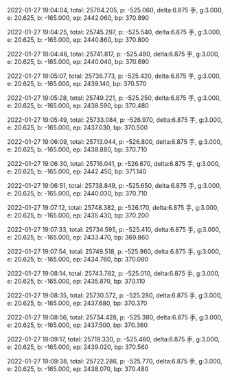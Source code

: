 2022-01-27 19:04:04, total: 25764.205, p: -525.060, delta:6.875 手, g:3.000, e: 20.625, b: -165.000, ep: 2442.060, bp: 370.890

2022-01-27 19:04:25, total: 25745.297, p: -525.540, delta:6.875 手, g:3.000, e: 20.625, b: -165.000, ep: 2440.860, bp: 370.800

2022-01-27 19:04:46, total: 25741.817, p: -525.480, delta:6.875 手, g:3.000, e: 20.625, b: -165.000, ep: 2440.040, bp: 370.690

2022-01-27 19:05:07, total: 25736.773, p: -525.420, delta:6.875 手, g:3.000, e: 20.625, b: -165.000, ep: 2439.140, bp: 370.570

2022-01-27 19:05:28, total: 25749.221, p: -525.250, delta:6.875 手, g:3.000, e: 20.625, b: -165.000, ep: 2438.590, bp: 370.480

2022-01-27 19:05:49, total: 25733.084, p: -526.970, delta:6.875 手, g:3.000, e: 20.625, b: -165.000, ep: 2437.030, bp: 370.500

2022-01-27 19:06:09, total: 25713.044, p: -526.800, delta:6.875 手, g:3.000, e: 20.625, b: -165.000, ep: 2438.880, bp: 370.710

2022-01-27 19:06:30, total: 25716.041, p: -526.670, delta:6.875 手, g:3.000, e: 20.625, b: -165.000, ep: 2442.450, bp: 371.140

2022-01-27 19:06:51, total: 25738.849, p: -525.650, delta:6.875 手, g:3.000, e: 20.625, b: -165.000, ep: 2440.030, bp: 370.710

2022-01-27 19:07:12, total: 25748.382, p: -526.170, delta:6.875 手, g:3.000, e: 20.625, b: -165.000, ep: 2435.430, bp: 370.200

2022-01-27 19:07:33, total: 25734.595, p: -525.410, delta:6.875 手, g:3.000, e: 20.625, b: -165.000, ep: 2433.470, bp: 369.860

2022-01-27 19:07:54, total: 25749.518, p: -525.960, delta:6.875 手, g:3.000, e: 20.625, b: -165.000, ep: 2434.760, bp: 370.090

2022-01-27 19:08:14, total: 25743.782, p: -525.010, delta:6.875 手, g:3.000, e: 20.625, b: -165.000, ep: 2435.870, bp: 370.110

2022-01-27 19:08:35, total: 25730.572, p: -525.280, delta:6.875 手, g:3.000, e: 20.625, b: -165.000, ep: 2437.680, bp: 370.370

2022-01-27 19:08:56, total: 25734.428, p: -525.380, delta:6.875 手, g:3.000, e: 20.625, b: -165.000, ep: 2437.500, bp: 370.360

2022-01-27 19:09:17, total: 25719.330, p: -525.460, delta:6.875 手, g:3.000, e: 20.625, b: -165.000, ep: 2439.020, bp: 370.560

2022-01-27 19:09:38, total: 25722.286, p: -525.770, delta:6.875 手, g:3.000, e: 20.625, b: -165.000, ep: 2438.070, bp: 370.480